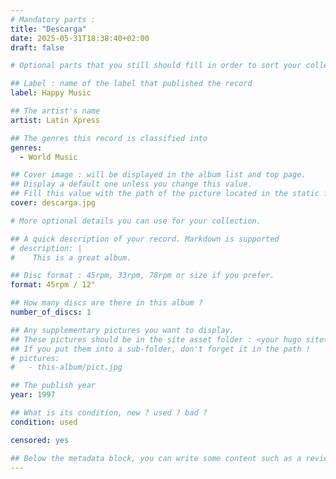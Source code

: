 ```yaml
---
# Mandatory parts :
title: "Descarga"
date: 2025-05-31T18:38:40+02:00
draft: false

# Optional parts that you still should fill in order to sort your collection

## Label : name of the label that published the record
label: Happy Music

## The artist's name
artist: Latin Xpress

## The genres this record is classified into
genres:
  - World Music

## Cover image : will be displayed in the album list and top page.
## Display a default one unless you change this value.
## Fill this value with the path of the picture located in the static folder
cover: descarga.jpg

# More optional details you can use for your collection.

## A quick description of your record. Markdown is supported
# description: |
#    This is a great album.

## Disc format : 45rpm, 33rpm, 78rpm or size if you prefer.
format: 45rpm / 12"

## How many discs are there in this album ?
number_of_discs: 1

## Any supplementary pictures you want to display.
## These pictures should be in the site asset folder : <your hugo site>/static
## If you put them into a sub-folder, don't forget it in the path !
# pictures:
#   - this-album/pict.jpg

## The publish year
year: 1997

## What is its condition, new ? used ? bad ?
condition: used

censored: yes

## Below the metadata block, you can write some content such as a review or anything else you want. It'll be displayed in the album page.
---
```

